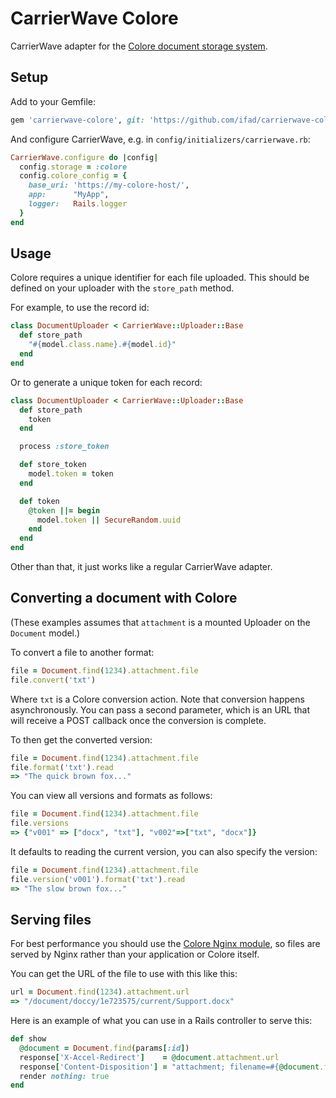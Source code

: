 # CarrierWave Colore

CarrierWave adapter for the [Colore document storage system](https://github.com/ifad/colore).

## Setup

Add to your Gemfile:

```ruby
gem 'carrierwave-colore', git: 'https://github.com/ifad/carrierwave-colore.git'
```

And configure CarrierWave, e.g. in `config/initializers/carrierwave.rb`:

```ruby
CarrierWave.configure do |config|
  config.storage = :colore
  config.colore_config = {
    base_uri: 'https://my-colore-host/',
    app:      "MyApp",
    logger:   Rails.logger
  }
end
```

## Usage

Colore requires a unique identifier for each file uploaded. This should be
defined on your uploader with the `store_path` method.

For example, to use the record id:

```ruby
class DocumentUploader < CarrierWave::Uploader::Base
  def store_path
    "#{model.class.name}.#{model.id}"
  end
end
```

Or to generate a unique token for each record:

```ruby
class DocumentUploader < CarrierWave::Uploader::Base
  def store_path
    token
  end

  process :store_token

  def store_token
    model.token = token
  end

  def token
    @token ||= begin
      model.token || SecureRandom.uuid
    end
  end
end
```

Other than that, it just works like a regular CarrierWave adapter.

## Converting a document with Colore

(These examples assumes that `attachment` is a mounted Uploader on the
`Document` model.)

To convert a file to another format:

```ruby
file = Document.find(1234).attachment.file
file.convert('txt')
```

Where `txt` is a Colore conversion action. Note that conversion happens
asynchronously. You can pass a second parameter, which is an URL that will
receive a POST callback once the conversion is complete.

To then get the converted version:

```ruby
file = Document.find(1234).attachment.file
file.format('txt').read
=> "The quick brown fox..."
```

You can view all versions and formats as follows:

```ruby
file = Document.find(1234).attachment.file
file.versions
=> {"v001" => ["docx", "txt"], "v002"=>["txt", "docx"]}
```

It defaults to reading the current version, you can also specify the version:

```ruby
file = Document.find(1234).attachment.file
file.version('v001').format('txt').read
=> "The slow brown fox..."
```

## Serving files

For best performance you should use the [Colore Nginx
module](https://github.com/ifad/colore/tree/v1.0.0/nginx/ngx_colore_module),
so files are served  by Nginx rather than your application or Colore
itself.

You can get the URL of the file to use with this like this:

```ruby
url = Document.find(1234).attachment.url
=> "/document/doccy/1e723575/current/Support.docx"
```

Here is an example of what you can use in a Rails controller to serve this:

```ruby
def show
  @document = Document.find(params[:id])
  response['X-Accel-Redirect']    = @document.attachment.url
  response['Content-Disposition'] = "attachment; filename=#{@document.filename}"
  render nothing: true
end
```
